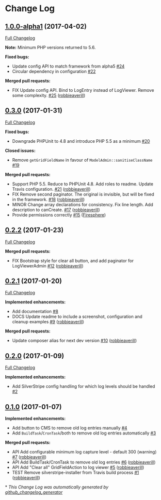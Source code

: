 # Change Log

## [1.0.0-alpha1](https://github.com/silverleague/silverstripe-logviewer/tree/1.0.0-alpha1) (2017-04-02)
[Full Changelog](https://github.com/silverleague/silverstripe-logviewer/compare/0.3.0...1.0.0-alpha1)

**Note:** Minimum PHP versions returned to 5.6.

**Fixed bugs:**

- Update config API to match framework from alpha5 [\#24](https://github.com/silverleague/silverstripe-logviewer/issues/24)
- Circular dependency in configuration [\#22](https://github.com/silverleague/silverstripe-logviewer/issues/22)

**Merged pull requests:**

- FIX Update config API. Bind to LogEntry instead of LogViewer. Remove some complexity. [\#25](https://github.com/silverleague/silverstripe-logviewer/pull/25) ([robbieaverill](https://github.com/robbieaverill))

## [0.3.0](https://github.com/silverleague/silverstripe-logviewer/tree/0.3.0) (2017-01-31)
[Full Changelog](https://github.com/silverleague/silverstripe-logviewer/compare/0.2.2...0.3.0)

**Fixed bugs:**

- Downgrade PHPUnit to 4.8 and introduce PHP 5.5 as a minimum [\#20](https://github.com/silverleague/silverstripe-logviewer/issues/20)

**Closed issues:**

- Remove `getGridFieldName` in favour of `ModelAdmin::sanitiseClassName` [\#19](https://github.com/silverleague/silverstripe-logviewer/issues/19)

**Merged pull requests:**

- Support PHP 5.5. Reduce to PHPUnit 4.8. Add roles to readme. Update Travis configuration. [\#21](https://github.com/silverleague/silverstripe-logviewer/pull/21) ([robbieaverill](https://github.com/robbieaverill))
- FIX Remove second paginator. The original is invisible, but will be fixed in the framework. [\#18](https://github.com/silverleague/silverstripe-logviewer/pull/18) ([robbieaverill](https://github.com/robbieaverill))
- MINOR Change array declarations for consistency. Fix line length. Add description to canCreate. [\#17](https://github.com/silverleague/silverstripe-logviewer/pull/17) ([robbieaverill](https://github.com/robbieaverill))
- Provide permissions correctly [\#15](https://github.com/silverleague/silverstripe-logviewer/pull/15) ([Firesphere](https://github.com/Firesphere))

## [0.2.2](https://github.com/silverleague/silverstripe-logviewer/tree/0.2.2) (2017-01-23)
[Full Changelog](https://github.com/silverleague/silverstripe-logviewer/compare/0.2.1...0.2.2)

**Merged pull requests:**

- FIX Bootstrap style for clear all button, and add paginator for LogViewerAdmin [\#12](https://github.com/silverleague/silverstripe-logviewer/pull/12) ([robbieaverill](https://github.com/robbieaverill))

## [0.2.1](https://github.com/silverleague/silverstripe-logviewer/tree/0.2.1) (2017-01-20)
[Full Changelog](https://github.com/silverleague/silverstripe-logviewer/compare/0.2.0...0.2.1)

**Implemented enhancements:**

- Add documentation [\#8](https://github.com/silverleague/silverstripe-logviewer/issues/8)
- DOCS Update readme to include a screenshot, configuration and cleanup examples [\#9](https://github.com/silverleague/silverstripe-logviewer/pull/9) ([robbieaverill](https://github.com/robbieaverill))

**Merged pull requests:**

- Update composer alias for next dev version [\#10](https://github.com/silverleague/silverstripe-logviewer/pull/10) ([robbieaverill](https://github.com/robbieaverill))

## [0.2.0](https://github.com/silverleague/silverstripe-logviewer/tree/0.2.0) (2017-01-09)
[Full Changelog](https://github.com/silverleague/silverstripe-logviewer/compare/0.1.0...0.2.0)

**Implemented enhancements:**

- Add SilverStripe config handling for which log levels should be handled [\#2](https://github.com/silverleague/silverstripe-logviewer/issues/2)

## [0.1.0](https://github.com/silverleague/silverstripe-logviewer/tree/0.1.0) (2017-01-07)
**Implemented enhancements:**

-  Add button to CMS to remove old log entries manually [\#4](https://github.com/silverleague/silverstripe-logviewer/issues/4)
- Add `BuildTask`/`CronTask`/both to remove old log entries automatically [\#3](https://github.com/silverleague/silverstripe-logviewer/issues/3)

**Merged pull requests:**

- API Add configurable minimum log capture level - default 300 \(warning\) [\#7](https://github.com/silverleague/silverstripe-logviewer/pull/7) ([robbieaverill](https://github.com/robbieaverill))
- API Add BuildTask/CronTask to remove old log entries [\#6](https://github.com/silverleague/silverstripe-logviewer/pull/6) ([robbieaverill](https://github.com/robbieaverill))
- API Add "Clear all" GridFieldAction to log viewer [\#5](https://github.com/silverleague/silverstripe-logviewer/pull/5) ([robbieaverill](https://github.com/robbieaverill))
- TEST Remove silverstripe-installer from Travis build process [\#1](https://github.com/silverleague/silverstripe-logviewer/pull/1) ([robbieaverill](https://github.com/robbieaverill))



\* *This Change Log was automatically generated by [github_changelog_generator](https://github.com/skywinder/Github-Changelog-Generator)*
